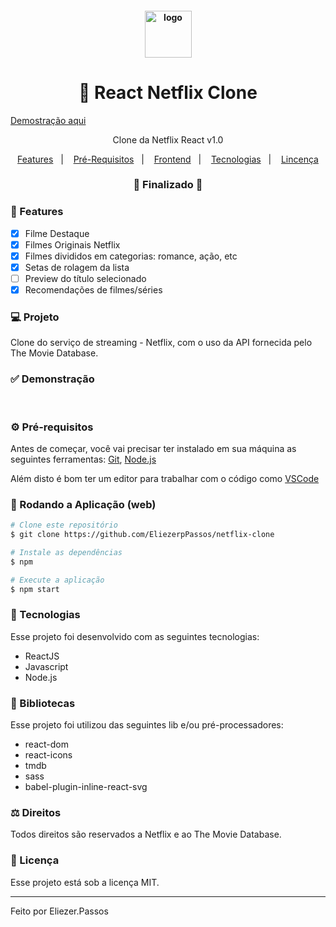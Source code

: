 <h4 align="center">
  <img src="" alt="logo" height="75"/>
</h4>

<h1 align="center">
    🚀 React Netflix Clone
</h1>
<a align="center" href="http://netflixcloneeliezerpassos.infinityfreeapp.com/?i=1">Demostração aqui</a>

<p align="center">Clone da Netflix React v1.0</p>


<p align="center">
  <a href="#-features">Features</a>&nbsp;&nbsp;&nbsp;|&nbsp;&nbsp;&nbsp;
  <a href="#-pré-requisitos">Pré-Requisitos</a>&nbsp;&nbsp;&nbsp;|&nbsp;&nbsp;&nbsp;
  <a href="#-rodando-a-aplicação-web">Frontend</a>&nbsp;&nbsp;&nbsp;|&nbsp;&nbsp;&nbsp;
  <a href="#-tecnologias">Tecnologias</a>&nbsp;&nbsp;&nbsp;|&nbsp;&nbsp;&nbsp;
  <a href="#-licença">Lincença</a>
</p>

<h3 align="center"> 
🚧  Finalizado  🚧
</h3>

### 📎 Features 

- [x] Filme Destaque
- [x] Filmes Originais Netflix
- [x] Filmes divididos em categorias: romance, ação, etc
- [x] Setas de rolagem da lista
- [ ] Preview do título selecionado
- [x] Recomendações de filmes/séries

### 💻 Projeto

Clone do serviço de streaming - Netflix, com o uso da API fornecida pelo The Movie Database. 

### ✅ Demonstração
<img src="" />
<img src="" />
<img src="" />

### ⚙ Pré-requisitos

Antes de começar, você vai precisar ter instalado em sua máquina as seguintes ferramentas:
[Git](https://git-scm.com), [Node.js](https://nodejs.org/en/) 

Além disto é bom ter um editor para trabalhar com o código como [VSCode](https://code.visualstudio.com/)

### 📗 Rodando a Aplicação (web)

```bash
# Clone este repositório
$ git clone https://github.com/EliezerpPassos/netflix-clone

# Instale as dependências
$ npm

# Execute a aplicação
$ npm start
```

### 🚀 Tecnologias

Esse projeto foi desenvolvido com as seguintes tecnologias:

- ReactJS
- Javascript
- Node.js

### 📕 Bibliotecas

Esse projeto foi utilizou das seguintes lib e/ou pré-processadores:

- react-dom
- react-icons
- tmdb
- sass
- babel-plugin-inline-react-svg

### ⚖ Direitos

Todos direitos são reservados a Netflix e ao The Movie Database.

### 📝 Licença

Esse projeto está sob a licença MIT.

<hr/>

Feito por Eliezer.Passos
